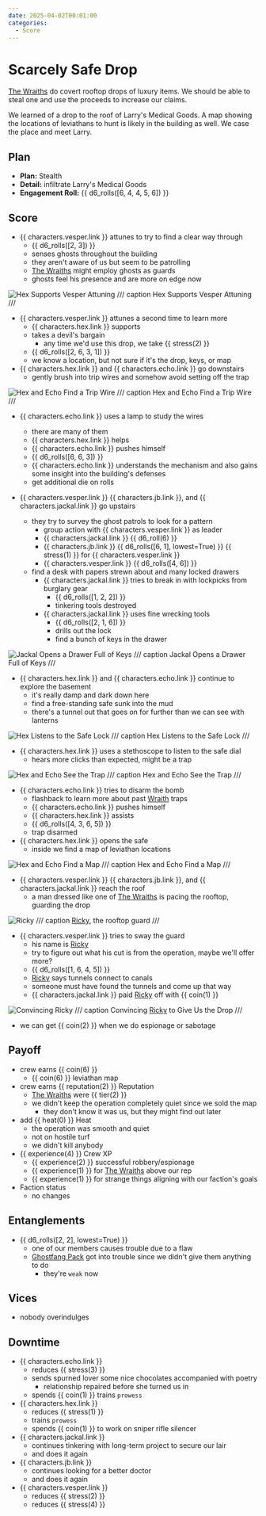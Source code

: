 ```yaml
---
date: 2025-04-02T00:01:00
categories:
  - Score
---
```

# Scarcely Safe Drop

[The Wraiths](wraiths.md) do covert rooftop drops of luxury items.
We should be able to steal one and use the proceeds to increase our claims.

<!-- more -->

We learned of a drop to the roof of Larry's Medical Goods.
A map showing the locations of leviathans to hunt is likely in the building as well.
We case the place and meet Larry.

## Plan

- **Plan:** Stealth
- **Detail:** infiltrate Larry's Medical Goods
- **Engagement Roll:** {{ d6_rolls([6, 4, 4, 5, 6]) }}

## Score

- {{ characters.vesper.link }} attunes to try to find a clear way through
    - {{ d6_rolls([2, 3]) }}
    - senses ghosts throughout the building
    - they aren't aware of us but seem to be patrolling
    - [The Wraiths](wraiths.md) might employ ghosts as guards
    - ghosts feel his presence and are more on edge now

![Hex Supports Vesper Attuning](./hex-supports-vesper-attuning.png)
/// caption
Hex Supports Vesper Attuning
///

- {{ characters.vesper.link }} attunes a second time to learn more
    - {{ characters.hex.link }} supports
    - takes a devil's bargain
        - any time we'd use this drop, we take {{ stress(2) }}
    - {{ d6_rolls([2, 6, 3, 1]) }}
    - we know a location, but not sure if it's the drop, keys, or map
- {{ characters.hex.link }} and {{ characters.echo.link }} go downstairs
    - gently brush into trip wires and somehow avoid setting off the trap

![Hex and Echo Find a Trip Wire](./hex-echo-trip-wire.png)
/// caption
Hex and Echo Find a Trip Wire
///

- {{ characters.echo.link }} uses a lamp to study the wires
    - there are many of them
    - {{ characters.hex.link }} helps
    - {{ characters.echo.link }} pushes himself
    - {{ d6_rolls([6, 6, 3]) }}
    - {{ characters.echo.link }} understands the mechanism and also gains some insight into the building's defenses
    - get additional die on rolls

- {{ characters.vesper.link }} {{ characters.jb.link }}, and {{ characters.jackal.link }} go upstairs
    - they try to survey the ghost patrols to look for a pattern
        - group action with {{ characters.vesper.link }} as leader
        - {{ characters.jackal.link }} {{ d6_roll(6) }}
        - {{ characters.jb.link }} {{ d6_rolls([6, 1], lowest=True) }} {{ stress(1) }} for {{ characters.vesper.link }}
        - {{ characters.vesper.link }} {{ d6_rolls([4, 6]) }}
    - find a desk with papers strewn about and many locked drawers
        - {{ characters.jackal.link }} tries to break in with lockpicks from burglary gear
            - {{ d6_rolls([1, 2, 2]) }}
            - tinkering tools destroyed
        - {{ characters.jackal.link }} uses fine wrecking tools
            - {{ d6_rolls([2, 1, 6]) }}
            - drills out the lock
            - find a bunch of keys in the drawer

![Jackal Opens a Drawer Full of Keys](./jackal-opens-drawer-full-of-keys.png)
/// caption
Jackal Opens a Drawer Full of Keys
///

- {{ characters.hex.link }} and {{ characters.echo.link }} continue to explore the basement
    - it's really damp and dark down here
    - find a free-standing safe sunk into the mud
    - there's a tunnel out that goes on for further than we can see with lanterns

![Hex Listens to the Safe Lock](./hex-listen-safe-lock.png)
/// caption
Hex Listens to the Safe Lock
///

- {{ characters.hex.link }} uses a stethoscope to listen to the safe dial
    - hears more clicks than expected, might be a trap

![Hex and Echo See the Trap](./hex-echo-trap.png)
/// caption
Hex and Echo See the Trap
///

- {{ characters.echo.link }} tries to disarm the bomb
    - flashback to learn more about past [Wraith](wraiths.md) traps
    - {{ characters.echo.link }} pushes himself
    - {{ characters.hex.link }} assists
    - {{ d6_rolls([4, 3, 6, 5]) }}
    - trap disarmed
- {{ characters.hex.link }} opens the safe
    - inside we find a map of leviathan locations

![Hex and Echo Find a Map](./hex-echo-find-map.png)
/// caption
Hex and Echo Find a Map
///

- {{ characters.vesper.link }} {{ characters.jb.link }}, and {{ characters.jackal.link }} reach the roof
    - a man dressed like one of [The Wraiths](wraiths.md) is pacing the rooftop, guarding the drop

![Ricky](ricky.png)
/// caption
[Ricky](ricky.md), the rooftop guard
///

- {{ characters.vesper.link }} tries to sway the guard
    - his name is [Ricky](ricky.md)
    - try to figure out what his cut is from the operation, maybe we'll offer more?
    - {{ d6_rolls([1, 6, 4, 5]) }}
    - [Ricky](ricky.md) says tunnels connect to canals
    - someone must have found the tunnels and come up that way
    - {{ characters.jackal.link }} paid [Ricky](ricky.md) off with {{ coin(1) }}

![Convincing Ricky](./convincing-ricky.png)
/// caption
Convincing [Ricky](ricky.md) to Give Us the Drop
///

- we can get {{ coin(2) }} when we do espionage or sabotage

## Payoff

- crew earns {{ coin(6) }}
    - {{ coin(6) }} leviathan map
- crew earns {{ reputation(2) }} Reputation
    - [The Wraiths](wraiths.md) were {{ tier(2) }}
    - we didn't keep the operation completely quiet since we sold the map
        - they don't know it was us, but they might find out later
- add {{ heat(0) }} Heat
    - the operation was smooth and quiet
    - not on hostile turf
    - we didn't kill anybody
- {{ experience(4) }} Crew XP
    - {{ experience(2) }} successful robbery/espionage
    - {{ experience(1) }} for [The Wraiths](wraiths.md) above our rep
    - {{ experience(1) }} for strange things aligning with our faction's goals
- Faction status
    - no changes

## Entanglements

- {{ d6_rolls([2, 2], lowest=True) }}
    - one of our members causes trouble due to a flaw
    - [Ghostfang Pack](ghostfang-pack.md) got into trouble since we didn't give them anything to do
        - they're `weak` now

## Vices

- nobody overindulges

## Downtime

- {{ characters.echo.link }}
    - reduces {{ stress(3) }}
    - sends spurned lover some nice chocolates accompanied with poetry
        - relationship repaired before she turned us in
    - spends {{ coin(1) }} trains `prowess`
- {{ characters.hex.link }}
    - reduces {{ stress(1) }}
    - trains `prowess`
    - spends {{ coin(1) }} to work on sniper rifle silencer
- {{ characters.jackal.link }}
    - continues tinkering with long-term project to secure our lair
    - and does it again
- {{ characters.jb.link }}
    - continues looking for a better doctor
    - and does it again
- {{ characters.vesper.link }}
    - reduces {{ stress(2) }}
    - reduces {{ stress(4) }}
